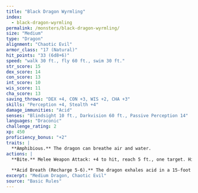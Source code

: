 ```yaml
---
title: "Black Dragon Wyrmling"
index:
  - black-dragon-wyrmling
permalink: /monsters/black-dragon-wyrmling/
size: "Medium"
type: "Dragon"
alignment: "Chaotic Evil"
armor_class: "17 (Natural)"
hit_points: "33 (6d8+6)"
speed: "walk 30 ft., fly 60 ft., swim 30 ft."
str_score: 15
dex_score: 14
con_score: 13
int_score: 10
wis_score: 11
cha_score: 13
saving_throws: "DEX +4, CON +3, WIS +2, CHA +3"
skills: "Perception +4, Stealth +4"
damage_immunities: "Acid"
senses: "Blindsight 10 ft., Darkvision 60 ft., Passive Perception 14"
languages: "Draconic"
challenge_rating: 2
xp: 450
proficiency_bonus: "+2"
traits: |
  **Amphibious.** The dragon can breathe air and water.
actions: |
  **Bite.** Melee Weapon Attack: +4 to hit, reach 5 ft., one target. Hit: 7 (1d10 + 2) piercing damage plus 2 (1d4) acid damage.
  
  **Acid Breath (Recharge 5-6).** The dragon exhales acid in a 15-foot line that is 5 feet wide. Each creature in that line must make a DC 11 Dexterity saving throw, taking 22 (Sd8) acid damage on a failed save, or half as much damage on a successful one.
excerpt: "Medium Dragon, Chaotic Evil"
source: "Basic Rules"
---
```

